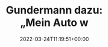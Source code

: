 ---
retweeted: false
source: <a href="https://mobile.twitter.com" rel="nofollow">Twitter Web App</a>
entities:
  hashtags: []
  symbols: []
  user_mentions: []
  urls:
  - url: https://t.co/8Mo92zbldv
    expanded_url: https://twitter.com/florianaigner/status/1506892067330420737
    display_url: twitter.com/florianaigner/…
    indices:
    - '227'
    - '250'
display_text_range:
- '0'
- '250'
favorite_count: '2'
id_str: '1506953938385387527'
truncated: false
retweet_count: '0'
id: '1506953938385387527'
possibly_sensitive: false
created_at: Thu Mar 24 11:19:51 +0000 2022
favorited: false
full_text: "Gundermann dazu: \n\n„Mein Auto wiegt rundgerechnet 1000 Kilogramm. Ich
  wiege rundgerechnet 100 Kilogramm. Da kann ich gar nicht mehr sagen \n\n»Ich fahre
  Auto«. \n\nDa kann ich vielleicht grade mal so sagen \n\n»Ich darf mitfahren«.“"
lang: de
quote_url: https://twitter.com/florianaigner/status/1506892067330420737
tags:
- pesos:twitter
date: '2022-03-24T11:19:51+00:00'
src: https://twitter.com/bascht/status/1506953938385387527
original_url: https://twitter.com/bascht/status/1506953938385387527
type: twitter_tweet
text: "Gundermann dazu: \n\n„Mein Auto wiegt rundgerechnet 1000 Kilogramm. Ich wiege
  rundgerechnet 100 Kilogramm. Da kann ich gar nicht mehr sagen \n\n»Ich fahre Auto«.
  \n\nDa kann ich vielleicht grade mal so sagen \n\n»Ich darf mitfahren«.“"
title: "Gundermann dazu: \n\n„Mein Auto w"

---